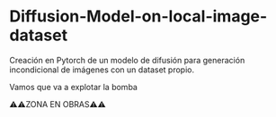 # Diffusion-Model-on-local-image-dataset
Creación en Pytorch de un modelo de difusión para generación incondicional de imágenes con un dataset propio.

Vamos que va a explotar la bomba

⚠️⚠️ZONA EN OBRAS⚠️⚠️
